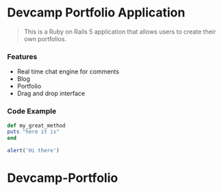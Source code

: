 # Devcamp Portfolio Application

> This is a Ruby on Rails 5 application that allows users to create their own portfolios.

### Features

- Real time chat engine for comments
- Blog
- Portfolio
- Drag and drop interface

### Code Example

```ruby
def my_great_method
puts "here it is"
end
```

```javascript
alert('Hi there')
```

# Devcamp-Portfolio
